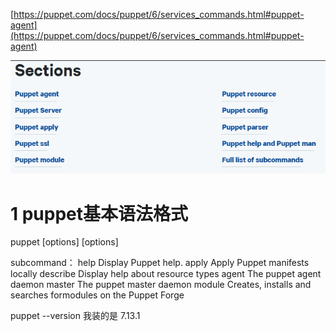 
[https://puppet.com/docs/puppet/6/services_commands.html#puppet-agent](https://puppet.com/docs/puppet/6/services_commands.html#puppet-agent)

![](04_02_Platform_components_puppet_sercvices_and_Tools/04_02_01_PuppetCLI/image/Pasted%20image%2020231216154124.png)


# 1 puppet基本语法格式


puppet <subcommand> [options] <action> [options]

subcommand：
help             Display Puppet help.
apply             Apply Puppet manifests locally
describe       Display help about resource types
agent            The puppet agent daemon
master          The puppet master daemon
module        Creates, installs and searches formodules on the Puppet Forge

puppet --version  我装的是 7.13.1  

